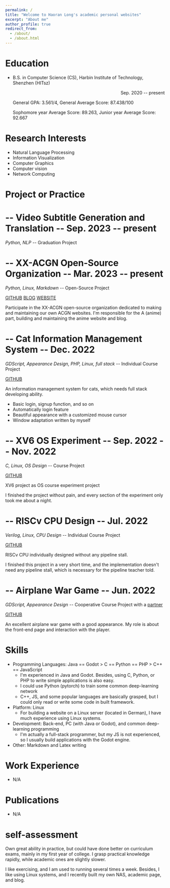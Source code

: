```yaml
---
permalink: /
title: "Welcome to Haoran Long's academic personal websites"
excerpt: "About me"
author_profile: true
redirect_from: 
  - /about/
  - /about.html
---
```


Education
======
* B.S. in Computer Science (CS), Harbin Institute of Technology, Shenzhen (HITsz)
  <p align="right">Sep. 2020 -- present</p>
  General GPA: 3.561/4,  General Average Score: 87.438/100

  Sophomore year Average Score: 89.263, Junior year Average Score: 92.667

Research Interests
======
* Natural Language Processing
* Information Visualization
* Computer Graphics
* Computer vision
* Network Computing

<!-- * Network Computing
* Natural Language Processing -->


Project or Practice
======

-- Video Subtitle Generation and Translation -- Sep. 2023 -- present
======
*Python, NLP* -- Graduation Project

-- XX-ACGN Open-Source Organization -- Mar. 2023 -- present
======
*Python, Linux, Markdown* -- Open-Source Project

[GITHUB](https://github.com/hackerMonica/AutoAnime) [BLOG](https://blog.hackermonica.me/2023/09/08/anime-web-build/) [WEBSITE](https://hackermonica.me/)

Participate in the XX-ACGN open-source organization dedicated to making and maintaining our own ACGN websites. I'm responsible for the A (anime) part, building and maintaining the anime website and blog.

-- Cat Information Management System -- Dec. 2022
======
*GDScript, Appearance Design, PHP, Linux, full stack* -- Individual Course Project

[GITHUB](https://github.com/hackerMonica/CatInfoManageSystem)

An information management system for cats, which needs full stack developing ability.

* Basic login, signup function, and so on
* Automatically login feature
* Beautiful appearance with a customized mouse cursor
* Window adaptation written by myself

-- XV6 OS Experiment -- Sep. 2022 -- Nov. 2022
======
*C, Linux, OS Design* -- Course Project

[GITHUB](https://github.com/hackerMonica/xv6_OSlab)

XV6 project as OS course experiment project

I finished the project without pain, and every section of the experiment only took me about a night.

-- RISCv CPU Design -- Jul. 2022
======
*Verilog, Linux, CPU Design* -- Individual Course Project

[GITHUB](https://github.com/hackerMonica/cpu_stream_model)

RISCv CPU individually designed without any pipeline stall.

I finished this project in a very short time, and the implementation doesn't need any pipeline stall, which is necessary for the pipeline teacher told.

-- Airplane War Game -- Jun. 2022
======
*GDScript, Appearance Design* -- Cooperative Course Project with a [partner](https://github.com/eastonman)

[GITHUB](https://github.com/eastonman/trivialwar)

An excellent airplane war game with a good appearance. My role is about the front-end page and interaction with the player.



Skills
======
* Programming Languages: Java == Godot > C == Python == PHP > C++ == JavaScript
    * I'm experienced in Java and Godot. Besides, using C, Python, or PHP to write simple applications is also easy.
    * I could use Python (pytorch) to train some common deep-learning network
    * C++, JS, and some popular languages are basically grasped, but I could only read or write some code in built framework.
* Platform: Linux
    * For building a website on a Linux server (located in German), I have much experience using Linux systems.
* Development: Back-end, PC (with Java or Godot), and common deep-learning programming
    * I'm actually a full-stack programmer, but my JS is not experienced, so I usually build applications with the Godot engine.
* Other: Markdown and Latex writing

Work Experience
======
* N/A

Publications
======
* N/A

self-assessment
======
Own great ability in practice, but could have done better on curriculum exams, mainly in my first year of college. I grasp practical knowledge rapidly, while academic ones are slightly slower.

I like exercising, and I am used to running several times a week. Besides, I like using Linux systems, and I recently built my own NAS, academic page, and blog.